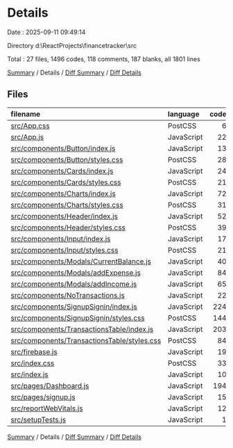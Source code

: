 # Details

Date : 2025-09-11 09:49:14

Directory d:\\ReactProjects\\financetracker\\src

Total : 27 files,  1496 codes, 118 comments, 187 blanks, all 1801 lines

[Summary](results.md) / Details / [Diff Summary](diff.md) / [Diff Details](diff-details.md)

## Files
| filename | language | code | comment | blank | total |
| :--- | :--- | ---: | ---: | ---: | ---: |
| [src/App.css](/src/App.css) | PostCSS | 6 | 0 | 1 | 7 |
| [src/App.js](/src/App.js) | JavaScript | 22 | 0 | 3 | 25 |
| [src/components/Button/index.js](/src/components/Button/index.js) | JavaScript | 13 | 0 | 4 | 17 |
| [src/components/Button/styles.css](/src/components/Button/styles.css) | PostCSS | 28 | 0 | 0 | 28 |
| [src/components/Cards/index.js](/src/components/Cards/index.js) | JavaScript | 24 | 0 | 2 | 26 |
| [src/components/Cards/styles.css](/src/components/Cards/styles.css) | PostCSS | 21 | 0 | 5 | 26 |
| [src/components/Charts/index.js](/src/components/Charts/index.js) | JavaScript | 72 | 5 | 8 | 85 |
| [src/components/Charts/styles.css](/src/components/Charts/styles.css) | PostCSS | 31 | 1 | 5 | 37 |
| [src/components/Header/index.js](/src/components/Header/index.js) | JavaScript | 52 | 2 | 7 | 61 |
| [src/components/Header/styles.css](/src/components/Header/styles.css) | PostCSS | 39 | 51 | 5 | 95 |
| [src/components/Input/index.js](/src/components/Input/index.js) | JavaScript | 17 | 0 | 2 | 19 |
| [src/components/Input/styles.css](/src/components/Input/styles.css) | PostCSS | 21 | 0 | 0 | 21 |
| [src/components/Modals/CurrentBalance.js](/src/components/Modals/CurrentBalance.js) | JavaScript | 40 | 0 | 5 | 45 |
| [src/components/Modals/addExpense.js](/src/components/Modals/addExpense.js) | JavaScript | 84 | 0 | 8 | 92 |
| [src/components/Modals/addIncome.js](/src/components/Modals/addIncome.js) | JavaScript | 65 | 0 | 8 | 73 |
| [src/components/NoTransactions.js](/src/components/NoTransactions.js) | JavaScript | 22 | 1 | 3 | 26 |
| [src/components/SignupSignin/index.js](/src/components/SignupSignin/index.js) | JavaScript | 224 | 11 | 11 | 246 |
| [src/components/SignupSignin/styles.css](/src/components/SignupSignin/styles.css) | PostCSS | 144 | 18 | 25 | 187 |
| [src/components/TransactionsTable/index.js](/src/components/TransactionsTable/index.js) | JavaScript | 203 | 8 | 29 | 240 |
| [src/components/TransactionsTable/styles.css](/src/components/TransactionsTable/styles.css) | PostCSS | 84 | 9 | 18 | 111 |
| [src/firebase.js](/src/firebase.js) | JavaScript | 19 | 6 | 2 | 27 |
| [src/index.css](/src/index.css) | PostCSS | 33 | 0 | 1 | 34 |
| [src/index.js](/src/index.js) | JavaScript | 10 | 0 | 5 | 15 |
| [src/pages/Dashboard.js](/src/pages/Dashboard.js) | JavaScript | 194 | 1 | 25 | 220 |
| [src/pages/signup.js](/src/pages/signup.js) | JavaScript | 15 | 1 | 2 | 18 |
| [src/reportWebVitals.js](/src/reportWebVitals.js) | JavaScript | 12 | 0 | 2 | 14 |
| [src/setupTests.js](/src/setupTests.js) | JavaScript | 1 | 4 | 1 | 6 |

[Summary](results.md) / Details / [Diff Summary](diff.md) / [Diff Details](diff-details.md)